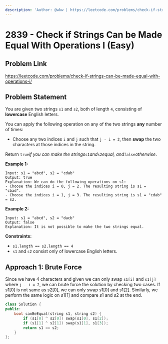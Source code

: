 ```yaml
---
description: 'Author: @wkw | https://leetcode.com/problems/check-if-strings-can-be-made-equal-with-operations-i/'
---
```


# 2839 - Check if Strings Can be Made Equal With Operations I (Easy)

## Problem Link

https://leetcode.com/problems/check-if-strings-can-be-made-equal-with-operations-i/

## Problem Statement

You are given two strings `s1` and `s2`, both of length `4`, consisting of **lowercase** English letters.

You can apply the following operation on any of the two strings **any** number of times:

- Choose any two indices `i` and `j` such that `j - i = 2`, then **swap** the two characters at those indices in the string.

Return `true`_if you can make the strings_`s1`_and_`s2`_equal, and_`false`_otherwise_.

**Example 1:**

```
Input: s1 = "abcd", s2 = "cdab"
Output: true
Explanation: We can do the following operations on s1:
- Choose the indices i = 0, j = 2. The resulting string is s1 = "cbad".
- Choose the indices i = 1, j = 3. The resulting string is s1 = "cdab" = s2.
```

**Example 2:**

```
Input: s1 = "abcd", s2 = "dacb"
Output: false
Explanation: It is not possible to make the two strings equal.
```

**Constraints:**

- `s1.length == s2.length == 4`
- `s1` and `s2` consist only of lowercase English letters.

## Approach 1: Brute Force

Since we have 4 characters and given we can only swap `s1[i]` and `s1[j]` where `j - i = 2`, we can brute force the solution by checking two cases. If $s1[0]$ is not same as $s2[0]$, we can only swap $s1[0]$ and $s1[2]$. Similarly, we perform the same logic on $s1[1]$ and compare $s1$ and $s2$ at the end.

<Tabs>
<TabItem value="cpp" label="C++">
<SolutionAuthor name="@wkw"/>

```cpp
class Solution {
public:
    bool canBeEqual(string s1, string s2) {
        if (s1[0] ^ s2[0]) swap(s1[0], s1[2]);
        if (s1[1] ^ s2[1]) swap(s1[1], s1[3]);
        return s1 == s2;
    }
};
```

</TabItem>
</Tabs>

